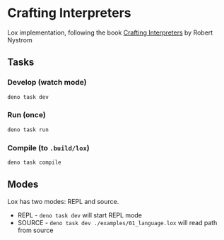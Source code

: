 # Crafting Interpreters

Lox implementation, following the book [Crafting Interpreters](https://craftinginterpreters.com/) by Robert Nystrom

## Tasks

### Develop (watch mode)

```sh
deno task dev
```

### Run (once)

```sh
deno task run
```

### Compile (to `.build/lox`)

```sh
deno task compile
```

## Modes

Lox has two modes: REPL and source.
* REPL - `deno task dev` will start REPL mode
* SOURCE - `deno task dev ./examples/01_language.lox` will read path from source
